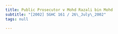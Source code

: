 ```yaml
---
title: Public Prosecutor v Mohd Razali bin Mohd
subtitle: "[2002] SGHC 161 / 26\_July\_2002"
tags: null

---
```


